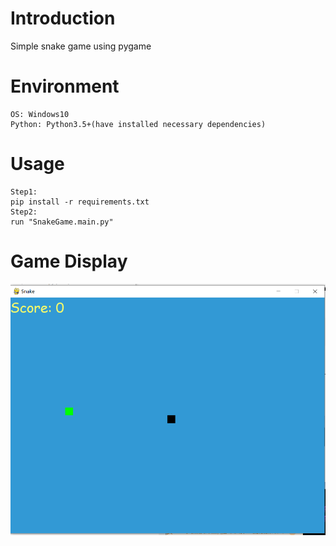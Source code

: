 # Introduction

Simple snake game using pygame

# Environment
```
OS: Windows10
Python: Python3.5+(have installed necessary dependencies)
```

# Usage
```
Step1:
pip install -r requirements.txt
Step2:
run "SnakeGame.main.py"
```

# Game Display
![Running IMAGE](TextImage/running.PNG)
